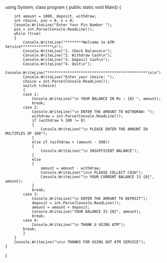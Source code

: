 using System;
class program
{
    public static void Main()
    {
 
        int amount = 1000, deposit, withdraw;
        int choice, pin = 0, x = 0;
        Console.WriteLine("Enter Your Pin Number ");
        pin = int.Parse(Console.ReadLine());
        while (true)
        {
            Console.WriteLine("********Welcome to ATM Service**************\n");
            Console.WriteLine("1. Check Balance\n");
            Console.WriteLine("2. Withdraw Cash\n");
            Console.WriteLine("3. Deposit Cash\n");
            Console.WriteLine("4. Quit\n");
            Console.WriteLine("*********************************************\n\n");
            Console.WriteLine("Enter your choice: ");
            choice = int.Parse(Console.ReadLine());
            switch (choice)
            {
            case 1:
                Console.WriteLine("\n YOUR BALANCE IN Rs : {0} ", amount);
                break;
            case 2:
                Console.WriteLine("\n ENTER THE AMOUNT TO WITHDRAW: ");
                withdraw = int.Parse(Console.ReadLine());
                if (withdraw % 100 != 0)
                {
                    Console.WriteLine("\n PLEASE ENTER THE AMOUNT IN MULTIPLES OF 100");
                }
                else if (withdraw > (amount - 500))
                {
                    Console.WriteLine("\n INSUFFICENT BALANCE");
                }
                else
                {
                    amount = amount - withdraw;
                    Console.WriteLine("\n\n PLEASE COLLECT CASH");
                    Console.WriteLine("\n YOUR CURRENT BALANCE IS {0}", amount);
                }
                break;
            case 3:
                Console.WriteLine("\n ENTER THE AMOUNT TO DEPOSIT");
                deposit = int.Parse(Console.ReadLine());
                amount = amount + deposit;
                Console.WriteLine("YOUR BALANCE IS {0}", amount);
                break;
            case 4:
                Console.WriteLine("\n THANK U USING ATM");
            break;
            }
        }
        Console.WriteLine("\n\n THANKS FOR USING OUT ATM SERVICE");
    }
 }
